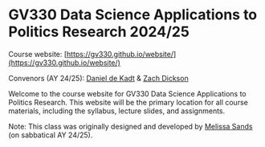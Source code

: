 # GV330 Data Science Applications to Politics Research 2024/25

Course website: [https://gv330.github.io/website/](https://gv330.github.io/website/)

Convenors (AY 24/25): [Daniel de Kadt](https://www.ddekadt.com/) & [Zach Dickson](https://z-dickson.github.io/)

Welcome to the course website for GV330 Data Science Applications to Politics Research. This website will be the primary location for all course materials, including the syllabus, lecture slides, and assignments.

Note: This class was originally designed and developed by [Melissa Sands](https://www.lse.ac.uk/government/people/academic-staff/melissa-sands) (on sabbatical AY 24/25).
